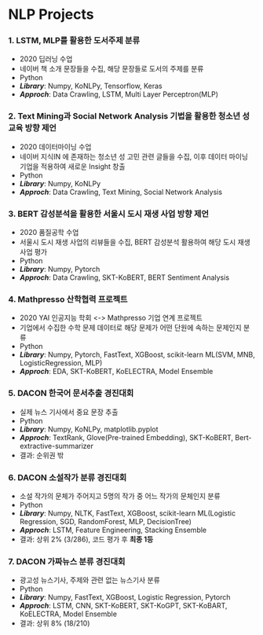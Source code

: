 # NLP Projects

### 1. LSTM, MLP를 활용한 도서주제 분류

- 2020 딥러닝 수업
- 네이버 책 소개 문장들을 수집, 해당 문장들로 도서의 주제를 분류
- Python 
- **_Library_**: Numpy, KoNLPy, Tensorflow, Keras
- **_Approch_**: Data Crawling, LSTM, Multi Layer Perceptron(MLP)


### 2. Text Mining과 Social Network Analysis 기법을 활용한 청소년 성교육 방향 제언

- 2020 데이터마이닝 수업 
- 네이버 지식IN 에 존재하는 청소년 성 고민 관련 글들을 수집, 이후 데이터 마이닝 기업을 적용하여 새로운 Insight 창출
- Python
- **_Library_**: Numpy, KoNLPy
- **_Approch_**: Data Crawling, Text Mining, Social Network Analysis <br>


### 3. BERT 감성분석을 활용한 서울시 도시 재생 사업 방향 제언

- 2020 품질공학 수업 
- 서울시 도시 재생 사업의 리뷰들을 수집, BERT 감성분석 활용하여 해당 도시 재생 사업 평가 
- Python
-  **_Library_**: Numpy, Pytorch
-  **_Approch_**: Data Crawling, SKT-KoBERT, BERT Sentiment Analysis <br>


### 4. Mathpresso 산학협력 프로젝트

- 2020 YAI 인공지능 학회 <-> Mathpresso 기업 연계 프로젝트 
- 기업에서 수집한 수학 문제 데이터로 해당 문제가 어떤 단원에 속하는 문제인지 분류 
- Python
- **_Library_**: Numpy, Pytorch, FastText, XGBoost, scikit-learn ML(SVM, MNB, LogisticRegression, MLP)
-  **_Approch_**: EDA, SKT-KoBERT, KoELECTRA, Model Ensemble


### 5. DACON 한국어 문서추출 경진대회 

- 실제 뉴스 기사에서 중요 문장 추출 
- Python
- **_Library_**: Numpy, KoNLPy, matplotlib.pyplot
-  **_Approch_**: TextRank, Glove(Pre-trained Embedding), SKT-KoBERT, Bert-extractive-summarizer
- 결과: 순위권 밖 

### 6. DACON 소설작가 분류 경진대회 

- 소설 작가의 문체가 주어지고 5명의 작가 중 어느 작가의 문체인지 분류  
- Python
- **_Library_**: Numpy, NLTK, FastText, XGBoost, scikit-learn ML(Logistic Regression, SGD, RandomForest, MLP, DecisionTree)
-  **_Approch_**: LSTM, Feature Engineering, Stacking Ensemble 
- 결과: 상위 2% (3/286), 코드 평가 후 **최종 1등**

### 7. DACON 가짜뉴스 분류 경진대회 

- 광고성 뉴스기사, 주제와 관련 없는 뉴스기사 분류 
- Python
- **_Library_**: Numpy, FastText, XGBoost, Logistic Regression, Pytorch
-  **_Approch_**: LSTM, CNN, SKT-KoBERT, SKT-KoGPT, SKT-KoBART, KoELECTRA, Model Ensemble
- 결과: 상위 8% (18/210)





